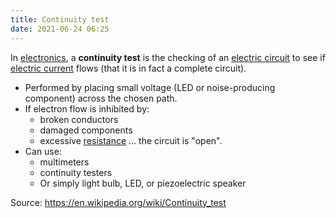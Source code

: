 ```yaml
---
title: Continuity test 
date: 2021-06-24 06:25
---
```


In [electronics](20210624062600-electronics.md), a **continuity test**
is the checking of an [electric circuit](20210624062653-electric-circuit.md)
to see if [electric current](20210624062828-electric-current.md) flows
(that it is in fact a complete circuit).

* Performed by placing small voltage (LED or noise-producing component) across
	the chosen path.
* If electron flow is inhibited by:
	+ broken conductors
	+ damaged components
	+ excessive [resistance](20210624063149-electrical-resistance-and-conductance.md)
	... the circuit is "open".
* Can use:
	+ multimeters
	+ continuity testers
	+ Or simply light bulb, LED, or piezoelectric speaker

Source: https://en.wikipedia.org/wiki/Continuity_test
